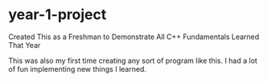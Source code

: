 # year-1-project
Created This as a Freshman to Demonstrate All C++ Fundamentals Learned That Year

This was also my first time creating any sort of program like this. I had a lot of fun implementing new things I learned.
